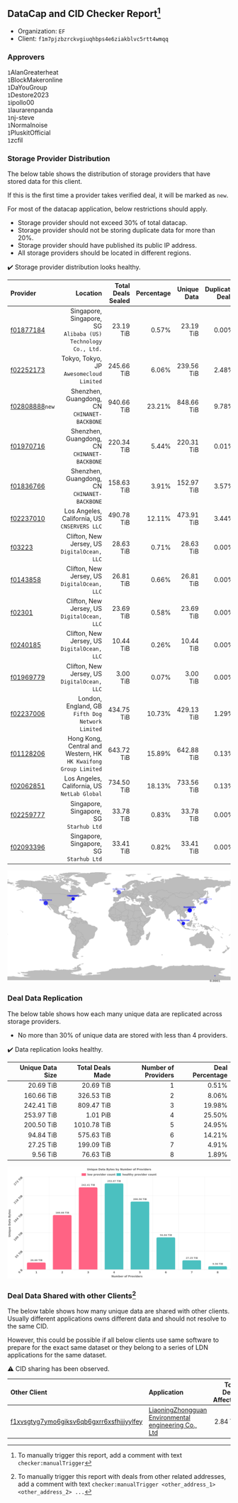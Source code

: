 ## DataCap and CID Checker Report[^1]
 - Organization: `EF`
 - Client: `f1m7pjzbzrckvgiuqhbps4e6ziakblvc5rtt4wmqq`
### Approvers
`1`AlanGreaterheat<br/>`1`BlockMakeronline<br/>`1`DaYouGroup<br/>`1`Destore2023<br/>`1`ipollo00<br/>`1`laurarenpanda<br/>`1`nj-steve<br/>`1`Normalnoise<br/>`1`PluskitOfficial<br/>`1`zcfil

### Storage Provider Distribution
The below table shows the distribution of storage providers that have stored data for this client.

If this is the first time a provider takes verified deal, it will be marked as `new`.

For most of the datacap application, below restrictions should apply.
 - Storage provider should not exceed 30% of total datacap.
 - Storage provider should not be storing duplicate data for more than 20%.
 - Storage provider should have published its public IP address.
 - All storage providers should be located in different regions.

✔️ Storage provider distribution looks healthy.

| Provider                                                    |                                                           Location | Total Deals Sealed | Percentage | Unique Data | Duplicate Deals |
| :---------------------------------------------------------- | -----------------------------------------------------------------: | -----------------: | ---------: | ----------: | --------------: |
| [f01877184](https://filfox.info/en/address/f01877184)       |   Singapore, Singapore, SG<br/>`Alibaba (US) Technology Co., Ltd.` |          23.19 TiB |      0.57% |   23.19 TiB |           0.00% |
| [f02252173](https://filfox.info/en/address/f02252173)       |                        Tokyo, Tokyo, JP<br/>`Awesomecloud Limited` |         245.66 TiB |      6.06% |  239.56 TiB |           2.48% |
| [f02808888](https://filfox.info/en/address/f02808888)`new`  |                    Shenzhen, Guangdong, CN<br/>`CHINANET-BACKBONE` |         940.66 TiB |     23.21% |  848.66 TiB |           9.78% |
| [f01970716](https://filfox.info/en/address/f01970716)       |                    Shenzhen, Guangdong, CN<br/>`CHINANET-BACKBONE` |         220.34 TiB |      5.44% |  220.31 TiB |           0.01% |
| [f01836766](https://filfox.info/en/address/f01836766)       |                    Shenzhen, Guangdong, CN<br/>`CHINANET-BACKBONE` |         158.63 TiB |      3.91% |  152.97 TiB |           3.57% |
| [f02237010](https://filfox.info/en/address/f02237010)       |                    Los Angeles, California, US<br/>`CNSERVERS LLC` |         490.78 TiB |     12.11% |  473.91 TiB |           3.44% |
| [f03223](https://filfox.info/en/address/f03223)             |                    Clifton, New Jersey, US<br/>`DigitalOcean, LLC` |          28.63 TiB |      0.71% |   28.63 TiB |           0.00% |
| [f0143858](https://filfox.info/en/address/f0143858)         |                    Clifton, New Jersey, US<br/>`DigitalOcean, LLC` |          26.81 TiB |      0.66% |   26.81 TiB |           0.00% |
| [f02301](https://filfox.info/en/address/f02301)             |                    Clifton, New Jersey, US<br/>`DigitalOcean, LLC` |          23.69 TiB |      0.58% |   23.69 TiB |           0.00% |
| [f0240185](https://filfox.info/en/address/f0240185)         |                    Clifton, New Jersey, US<br/>`DigitalOcean, LLC` |          10.44 TiB |      0.26% |   10.44 TiB |           0.00% |
| [f01969779](https://filfox.info/en/address/f01969779)       |                    Clifton, New Jersey, US<br/>`DigitalOcean, LLC` |           3.00 TiB |      0.07% |    3.00 TiB |           0.00% |
| [f02237006](https://filfox.info/en/address/f02237006)       |                London, England, GB<br/>`Fifth Dog Network Limited` |         434.75 TiB |     10.73% |  429.13 TiB |           1.29% |
| [f01128206](https://filfox.info/en/address/f01128206)       | Hong Kong, Central and Western, HK<br/>`HK Kwaifong Group Limited` |         643.72 TiB |     15.89% |  642.88 TiB |           0.13% |
| [f02062851](https://filfox.info/en/address/f02062851)       |                    Los Angeles, California, US<br/>`NetLab Global` |         734.50 TiB |     18.13% |  733.56 TiB |           0.13% |
| [f02259777](https://filfox.info/en/address/f02259777)       |                         Singapore, Singapore, SG<br/>`Starhub Ltd` |          33.78 TiB |      0.83% |   33.78 TiB |           0.00% |
| [f02093396](https://filfox.info/en/address/f02093396)       |                         Singapore, Singapore, SG<br/>`Starhub Ltd` |          33.41 TiB |      0.82% |   33.41 TiB |           0.00% |

<img src="https://raw.githubusercontent.com/data-preservation-programs/filplus-checker-assets/main/filecoin-project/filecoin-plus-large-datasets/issues/2094/1695810980146.png"/>

### Deal Data Replication
The below table shows how each many unique data are replicated across storage providers.

- No more than 30% of unique data are stored with less than 4 providers.

✔️ Data replication looks healthy.

| Unique Data Size | Total Deals Made | Number of Providers | Deal Percentage |
| ---------------: | ---------------: | ------------------: | --------------: |
|        20.69 TiB |        20.69 TiB |                   1 |           0.51% |
|       160.66 TiB |       326.53 TiB |                   2 |           8.06% |
|       242.41 TiB |       809.47 TiB |                   3 |          19.98% |
|       253.97 TiB |         1.01 PiB |                   4 |          25.50% |
|       200.50 TiB |      1010.78 TiB |                   5 |          24.95% |
|        94.84 TiB |       575.63 TiB |                   6 |          14.21% |
|        27.25 TiB |       199.09 TiB |                   7 |           4.91% |
|         9.56 TiB |        76.63 TiB |                   8 |           1.89% |

<img src="https://raw.githubusercontent.com/data-preservation-programs/filplus-checker-assets/main/filecoin-project/filecoin-plus-large-datasets/issues/2094/1695810981167.png"/>

### Deal Data Shared with other Clients[^3]
The below table shows how many unique data are shared with other clients.
Usually different applications owns different data and should not resolve to the same CID.

However, this could be possible if all below clients use same software to prepare for the exact same dataset or they belong to a series of LDN applications for the same dataset.

⚠️ CID sharing has been observed.

| Other Client                                                                                                          | Application                                                                                                                           | Total Deals Affected | Unique CIDs | Approvers                                                           |
| :-------------------------------------------------------------------------------------------------------------------- | :------------------------------------------------------------------------------------------------------------------------------------ | -------------------: | ----------: | :------------------------------------------------------------------ |
| [f1xvsgtyg7ymo6giksv6qb6gxrr6xsfhjjjyylfey](https://filfox.info/en/address/f1xvsgtyg7ymo6giksv6qb6gxrr6xsfhjjjyylfey) | [LiaoningZhongguan Environmental engineering Co\., Ltd](https://github.com/filecoin-project/filecoin-plus-large-datasets/issues/2100) |             2.84 TiB |          19 | `2`DaYouGroup<br/>`1`maxvint<br/>`1`Normalnoise<br/>`1`woshidama323 |

[^1]: To manually trigger this report, add a comment with text `checker:manualTrigger`

[^2]: Deals from those addresses are combined into this report as they are specified with `checker:manualTrigger`

[^3]: To manually trigger this report with deals from other related addresses, add a comment with text `checker:manualTrigger <other_address_1> <other_address_2> ...`
